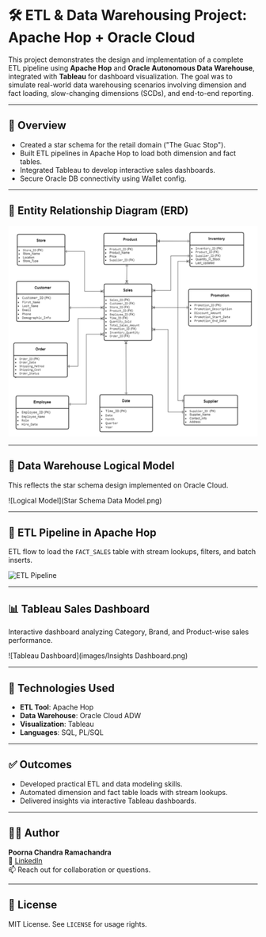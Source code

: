 # 🛠️ ETL & Data Warehousing Project: Apache Hop + Oracle Cloud

This project demonstrates the design and implementation of a complete ETL pipeline using **Apache Hop** and **Oracle Autonomous Data Warehouse**, integrated with **Tableau** for dashboard visualization. The goal was to simulate real-world data warehousing scenarios involving dimension and fact loading, slow-changing dimensions (SCDs), and end-to-end reporting.

---

## 📌 Overview

- Created a star schema for the retail domain ("The Guac Stop").
- Built ETL pipelines in Apache Hop to load both dimension and fact tables.
- Integrated Tableau to develop interactive sales dashboards.
- Secure Oracle DB connectivity using Wallet config.

---

## 🧱 Entity Relationship Diagram (ERD)

![ERD](ERD.png)

---

## 🧩 Data Warehouse Logical Model

This reflects the star schema design implemented on Oracle Cloud.

![Logical Model](Star Schema Data Model.png)

---

## 🔄 ETL Pipeline in Apache Hop

ETL flow to load the `FACT_SALES` table with stream lookups, filters, and batch inserts.

![ETL Pipeline](images/etl_pipeline.png)

---

## 📊 Tableau Sales Dashboard

Interactive dashboard analyzing Category, Brand, and Product-wise sales performance.

![Tableau Dashboard](images/Insights Dashboard.png)

---

## 🧪 Technologies Used

- **ETL Tool**: Apache Hop
- **Data Warehouse**: Oracle Cloud ADW
- **Visualization**: Tableau
- **Languages**: SQL, PL/SQL

---

## ✅ Outcomes

- Developed practical ETL and data modeling skills.
- Automated dimension and fact table loads with stream lookups.
- Delivered insights via interactive Tableau dashboards.

---

## 👨‍💻 Author

**Poorna Chandra Ramachandra**  
🔗 [LinkedIn](https://linkedin.com/in/your-profile)  
📫 Reach out for collaboration or questions.

---

## 📄 License

MIT License. See `LICENSE` for usage rights.
